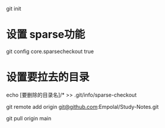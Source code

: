 git init
# 设置 sparse功能
git config core.sparsecheckout true
# 设置要拉去的目录
echo [要删除的目录名]/* >> .git/info/sparse-checkout

git remote add origin git@github.com:Empolal/Study-Notes.git

git pull origin main